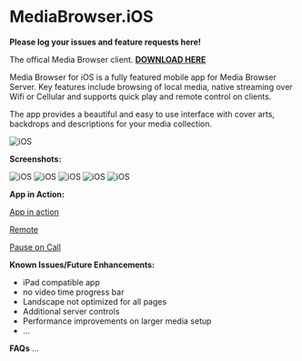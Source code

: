 MediaBrowser.iOS
================

**Please log your issues and feature requests here!**

The offical Media Browser client. **[DOWNLOAD HERE](https://itunes.apple.com/us/app/media-browser-for-ios/id705058087?ls=1&mt=8)**

Media Browser for iOS is a fully featured mobile app for Media Browser Server. Key features include browsing of local media, native streaming over Wifi or Cellular and supports quick play and remote control on clients.

The app provides a beautiful and easy to use interface with cover arts, backdrops and descriptions for your media collection.

![iOS](https://trello-attachments.s3.amazonaws.com/521a7a2e8396025515003c73/523c8809278801fe090002ed/98cf34945d11de6d822ddee5a6afd867/2013-09-25_8-56-31_PM.jpg)

**Screenshots:**

![iOS](https://www.dropbox.com/s/24qyw0kdwu42skn/ios_1.jpg?dl=1)
![iOS](https://www.dropbox.com/s/p9d0ukms80lo7sy/ios_2.jpg?dl=1)
![iOS](https://www.dropbox.com/s/ijtjqvmejxsfwra/ios_3.jpg?dl=1)
![iOS](http://i.imgur.com/prrzxMc.jpg)
![iOS](http://i.imgur.com/c9Vd1w5.jpg)

**App in Action:**

[App in action](https://www.youtube.com/watch?v=QqRNQ10xhYk&feature=youtu.be)

[Remote](https://www.youtube.com/watch?v=mZZkUqn1GxU)

[Pause on Call](https://www.youtube.com/watch?v=2UGYW-u-WoQ&feature=youtu.be)

**Known Issues/Future Enhancements:**
* iPad compatible app
* no video time progress bar
* Landscape not optimized for all pages
* Additional server controls
* Performance improvements on larger media setup
* ...

**FAQs**
...
